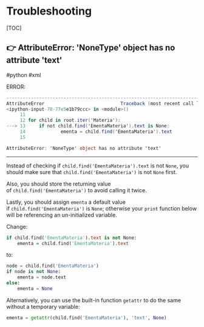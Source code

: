# Troubleshooting

[TOC]



## 👉 AttributeError: 'NoneType' object has no attribute 'text'
#python #xml 

ERROR:
```csharp
---------------------------------------------------------------------------
AttributeError                            Traceback (most recent call last)
<ipython-input-70-77e5e1b79ccc> in <module>()
     11 
     12 for child in root.iter('Materia'):
---> 13     if not child.find('EmentaMateria').text is None:
     14             ementa = child.find('EmentaMateria').text
     15 

AttributeError: 'NoneType' object has no attribute 'text'
```

---
Instead of checking if `child.find('EmentaMateria').text` is not `None`, you should make sure that `child.find('EmentaMateria')` is not `None` first.

Also, you should store the returning value of `child.find('EmentaMateria')` to avoid calling it twice.

Lastly, you should assign `ementa` a default value if `child.find('EmentaMateria')` is `None`; otherwise your `print` function below will be referencing an un-initialized variable.

Change:
```vhdl
if child.find('EmentaMateria').text is not None:
    ementa = child.find('EmentaMateria').text
```

to:
```python
node = child.find('EmentaMateria')
if node is not None:
    ementa = node.text
else:
    ementa = None
```

Alternatively, you can use the built-in function `getattr` to do the same without a temporary variable:
```python
ementa = getattr(child.find('EmentaMateria'), 'text', None)
```

[(Python) AttributeError: 'NoneType' object has no attribute 'text']: https://stackoverflow.com/questions/51664292/python-attributeerror-nonetype-object-has-no-attribute-text

